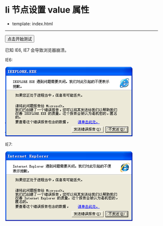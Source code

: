 # li 节点设置 value 属性

- template: index.html

----

<button id="btn-test">点击开始测试</button>

已知 IE6, IE7 会导致浏览器崩溃。

IE6:

![](../public/images/IE6-li-set-value-attribute.png)

IE7:

![](../public/images/IE7-li-set-value-attribute.png)

<script type="text/javascript">
  window.onload = function(){
    document.getElementById("btn-test").onclick = function(){
      var ul = document.createElement("ul");
      var li = document.createElement("li");
      //下面两行代码会触发异常
      li.value = "11";
      li.setAttribute("value","11");
      ul.appendChild(li);
      document.body.appendChild(ul);
    };
  };
</script>
